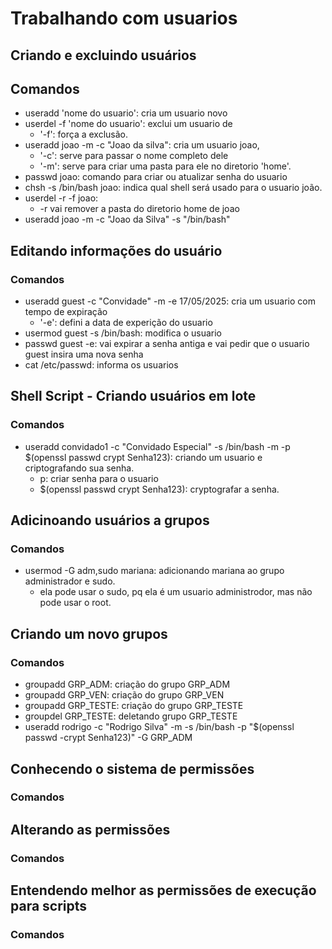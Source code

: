 # Trabalhando com usuarios

## Criando e excluindo usuários

## Comandos

- useradd 'nome do usuario': cria um usuario novo
- userdel -f 'nome do usuario': exclui um usuario de 
  - '-f': força a exclusão.
- useradd joao -m -c "Joao da silva": cria um usuario joao, 
  - '-c': serve para passar o nome completo dele
  - '-m': serve para criar uma pasta para ele no diretorio 'home'.
- passwd joao: comando para criar ou atualizar senha do usuario
- chsh -s /bin/bash joao: indica qual shell será usado para o usuario joão.
- userdel -r -f joao:
  - -r vai remover a pasta do diretorio home de joao
- useradd joao -m -c "Joao da Silva" -s "/bin/bash"

## Editando informações do usuário 

### Comandos

- useradd guest -c "Convidade" -m -e 17/05/2025: cria um usuario com tempo de expiração
  - '-e': defini a data de experição do usuario
- usermod guest -s /bin/bash: modifica o usuario
- passwd guest -e: vai expirar a senha antiga e vai pedir que o usuario guest insira uma nova senha
- cat /etc/passwd: informa os usuarios

##  Shell Script - Criando usuários em lote

### Comandos

- useradd convidado1 -c "Convidado Especial" -s /bin/bash -m -p $(openssl passwd crypt Senha123): criando um usuario e criptografando sua senha.
  - p: criar senha para o usuario
  - $(openssl passwd crypt Senha123): cryptografar a senha.

##  Adicinoando usuários a grupos

### Comandos

- usermod -G adm,sudo mariana: adicionando mariana ao grupo administrador e sudo.
  - ela pode usar o sudo, pq ela é um usuario administrodor, mas não pode usar o root.

##  Criando um novo grupos

### Comandos

- groupadd GRP_ADM: criação do grupo GRP_ADM
- groupadd GRP_VEN: criação do grupo GRP_VEN
- groupadd GRP_TESTE: criação do grupo GRP_TESTE
- groupdel GRP_TESTE: deletando grupo GRP_TESTE
- useradd rodrigo -c "Rodrigo Silva" -m -s /bin/bash -p "$(openssl passwd -crypt Senha123)" -G GRP_ADM

##  Conhecendo o sistema de permissões

### Comandos

##  Alterando as permissões

### Comandos

##  Entendendo melhor as permissões de execução para scripts

### Comandos

